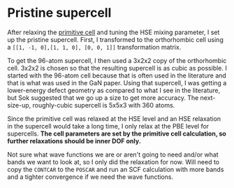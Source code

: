 # Pristine supercell 

After relaxing the [primitive cell](../primitive/) and tuning the HSE mixing parameter, I set up the pristine supercell. First, I transformed to the orthorhombic cell using a `[[1, -1, 0],[1, 1, 0], [0, 0, 1]]` transformation matrix.

To get the 96-atom supercell, I then used a 3x2x2 copy of the orthorhombic cell. 3x2x2 is chosen so that the resulting supercell is as cubic as possible. I started with the 96-atom cell because that is often used in the literature and that is what was used in the GaN paper. Using that supercell, I was getting a lower-energy defect geometry as compared to what I see in the literature, but Sok suggested that we go up a size to get more accuracy. The next-size-up, roughly-cubic supercell is 5x5x3 with 360 atoms. 

Since the primitive cell was relaxed at the HSE level and an HSE relaxation in the supercell would take a long time, I only relax at the PBE level for supercells. **The cell parameters are set by the primitive cell calculation, so further relaxations should be inner DOF only.**

Not sure what wave functions we are or aren't going to need and/or what bands we want to look at, so I only did the relaxation for now. Will need to copy the `CONTCAR` to the `POSCAR` and run an SCF calculation with more bands and a tighter convergence if we need the wave functions.